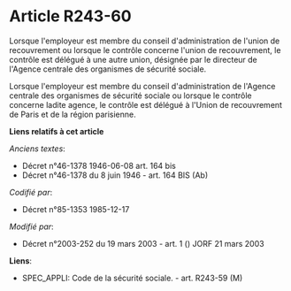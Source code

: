 # Article R243-60

Lorsque l'employeur est membre du conseil d'administration de l'union de recouvrement ou lorsque le contrôle concerne l'union
de recouvrement, le contrôle est délégué à une autre union, désignée par le directeur de l'Agence centrale des organismes de
sécurité sociale.

Lorsque l'employeur est membre du conseil d'administration de l'Agence centrale des organismes de sécurité sociale ou lorsque
le contrôle concerne ladite agence, le contrôle est délégué à l'Union de recouvrement de Paris et de la région parisienne.

**Liens relatifs à cet article**

_Anciens textes_:

  - Décret n°46-1378 1946-06-08 art. 164 bis
  - Décret n°46-1378 du 8 juin 1946 - art. 164 BIS (Ab)

_Codifié par_:

  - Décret n°85-1353 1985-12-17

_Modifié par_:

  - Décret n°2003-252 du 19 mars 2003 - art. 1 () JORF 21 mars 2003

**Liens**:

  - SPEC_APPLI: Code de la sécurité sociale. - art. R243-59 (M)
